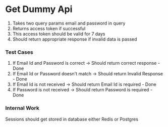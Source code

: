 # Get Dummy Api

1. Takes two query params email and password in query
2. Returns access token if successful
3. This access token should be valid for 7 days
4. Should return appropriate response if invalid data is passed

### Test Cases

1. If Email Id and Password is correct -> Should return correct response - Done
2. If Email Id or Password doesn't match -> Should return Invalid Response - Done
3. If Email Id is not received -> Should return Email Id is required - Done
4. If Password is not received -> Should return Password is required - Done

### Internal Work
Sessions should get stored in database either Redis or Postgres
